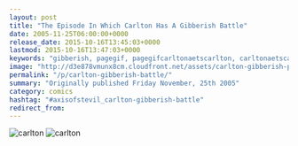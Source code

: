 ```yaml
---
layout: post
title: "The Episode In Which Carlton Has A Gibberish Battle"
date: 2005-11-25T06:00:00+0000
release_date: 2015-10-16T13:45:03+0000
lastmod: 2015-10-16T13:47:03+0000
keywords: "gibberish, pagegif, pagegifcarltonaetscarlton, carltonaetscarlton"
image: "http://d3e878vmunx8cm.cloudfront.net/assets/carlton-gibberish-page_1.gif"
permalink: "/p/carlton-gibberish-battle/"
summary: "Originally published Friday November, 25th 2005"
category: comics
hashtag: "#axisofstevil_carlton-gibberish-battle"
redirect_from:
---
```


![carlton](http://d3e878vmunx8cm.cloudfront.net/assets/carlton-gibberish-page_1.gif)
![carlton](http://d3e878vmunx8cm.cloudfront.net/assets/carlton-gibberish-page_2.gif)
